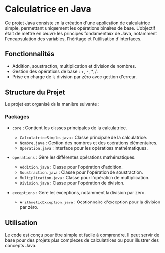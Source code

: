 # Calculatrice en Java

Ce projet Java consiste en la création d'une application de calculatrice simple, permettant uniquement les opérations binaires de base. L'objectif était de mettre en œuvre les principes fondamentaux de Java, notamment l'encapsulation des variables, l'héritage et l'utilisation d'interfaces.

## Fonctionnalités

- Addition, soustraction, multiplication et division de nombres.
- Gestion des opérations de base : +, -, *, /.
- Prise en charge de la division par zéro avec gestion d'erreur.

## Structure du Projet

Le projet est organisé de la manière suivante :

### Packages

- `core` : Contient les classes principales de la calculatrice.
  - `CalculatriceSimple.java` : Classe principale de la calculatrice.
  - `Nombre.java` : Gestion des nombres et des opérations élémentaires.
  - `Operation.java` : Interface pour les opérations mathématiques.

- `operations` : Gère les différentes opérations mathématiques.
  - `Addition.java` : Classe pour l'opération d'addition.
  - `Soustraction.java` : Classe pour l'opération de soustraction.
  - `Multiplication.java` : Classe pour l'opération de multiplication.
  - `Division.java` : Classe pour l'opération de division.

- `exceptions` : Gère les exceptions, notamment la division par zéro.
  - `ArithmeticException.java` : Gestionnaire d'exception pour la division par zéro.


## Utilisation

Le code est conçu pour être simple et facile à comprendre. Il peut servir de base pour des projets plus complexes de calculatrices ou pour illustrer des concepts Java.

